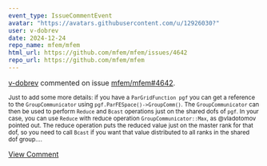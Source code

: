 ```yaml
---
event_type: IssueCommentEvent
avatar: "https://avatars.githubusercontent.com/u/12926030?"
user: v-dobrev
date: 2024-12-24
repo_name: mfem/mfem
html_url: https://github.com/mfem/mfem/issues/4642
repo_url: https://github.com/mfem/mfem
---
```


<a href='https://github.com/v-dobrev' target='_blank'>v-dobrev</a> commented on issue <a href='https://github.com/mfem/mfem/issues/4642' target='_blank'>mfem/mfem#4642</a>.

<small>Just to add some more details: if you have a `ParGridFunction pgf` you can get a reference to the `GroupCommunicator` using `pgf.ParFESpace()->GroupComm()`. The `GroupCommunicator` can then be used to perform `Reduce` and `Bcast` operations just on the shared dofs of `pgf`. In your case, you can use `Reduce` with reduce operation `GroupCommunicator::Max`, as @vladotomov pointed out. The reduce operation puts the reduced value just on the master rank for that dof, so you need to call `Bcast` if you want that value distributed to all ranks in the shared dof group....</small>

<a href='https://github.com/mfem/mfem/issues/4642' target='_blank'>View Comment</a>